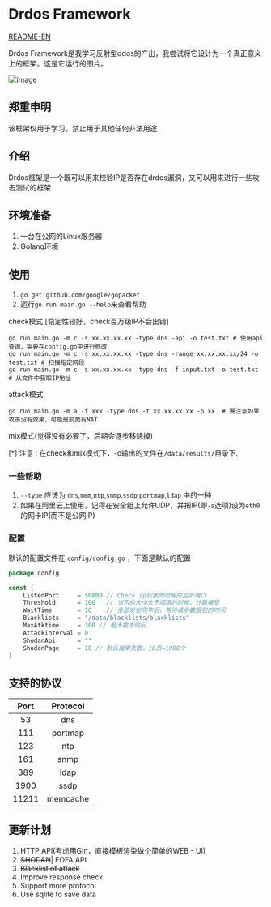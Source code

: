 # Drdos Framework

[README-EN](https://github.com/chriskaliX/drdos-framework/blob/master/README-EN.md)

Drdos Framework是我学习反射型ddos的产出，我尝试将它设计为一个真正意义上的框架。这是它运行的图片。

![image](https://github.com/chriskaliX/drdos-framework/blob/master/imgs/demo.png)

## 郑重申明

该框架仅用于学习，禁止用于其他任何非法用途

## 介绍

Drdos框架是一个既可以用来校验IP是否存在drdos漏洞，又可以用来进行一些攻击测试的框架

## 环境准备

1. 一台在公网的Linux服务器
2. Golang环境

## 使用

1. `go get github.com/google/gopacket`
2. 运行`go run main.go --help`来查看帮助

check模式 [稳定性较好，check百万级IP不会出错]

```shell
go run main.go -m c -s xx.xx.xx.xx -type dns -api -o test.txt # 使用api查询，需要在config.go中进行修改
go run main.go -m c -s xx.xx.xx.xx -type dns -range xx.xx.xx.xx/24 -o test.txt # 扫描指定网段
go run main.go -m c -s xx.xx.xx.xx -type dns -f input.txt -o test.txt # 从文件中获取IP地址
```

attack模式

```shell
go run main.go -m a -f xxx -type dns -t xx.xx.xx.xx -p xx  # 要注意如果攻击没有效果，可能是前面有NAT
```

mix模式(觉得没有必要了，后期会逐步移除掉)

[*] 注意 : 在check和mix模式下，-o输出的文件在`/data/results/`目录下.

### 一些帮助

1. `--type` 应该为 `dns`,`mem`,`ntp`,`snmp`,`ssdp`,`portmap`,`ldap` 中的一种
2. 如果在阿里云上使用，记得在安全组上允许UDP，并把IP(即`-s`选项)设为`eth0`的网卡IP(而不是公网IP)

### 配置

默认的配置文件在 `config/config.go` ，下面是默认的配置

```go
package config

const (
    ListenPort     = 50000 // Check ip列表的时候的监听端口
    Threshold      = 100   // 当包的大小大于阈值的时候，计数接受
    WaitTime       = 10    // 全部发包完毕后，等待其余数据包的时间
    Blacklists     = "/data/blacklists/blacklists"
    MaxAtktime     = 300 // 最大攻击时间
    AttackInterval = 0
    ShodanApi      = ""
    ShodanPage     = 10 // 默认搜索页数，10页=1000个
)
```

## 支持的协议

|Port|Protocol|
|:-:|:-:|
|53|dns|
|111|portmap|
|123|ntp|
|161|snmp|
|389|ldap|
|1900|ssdp|
|11211|memcache|

## 更新计划

1. HTTP API(考虑用Gin，直接模板渲染做个简单的WEB - UI)
2. ~~SHODAN~~| FOFA API
3. ~~Blacklist of attack~~
4. Improve response check
5. Support more protocol
6. Use sqlite to save data
